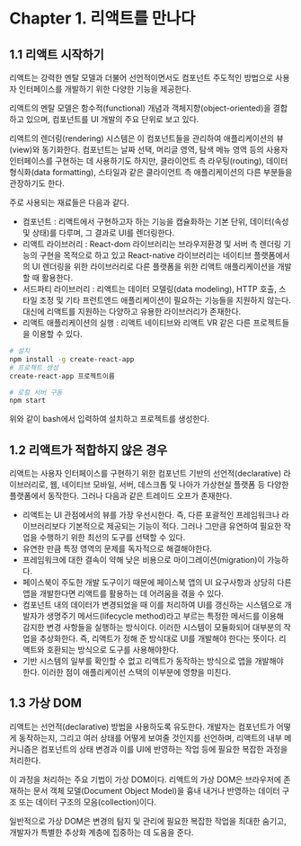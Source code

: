 # Chapter 1. 리액트를 만나다

## 1.1 리액트 시작하기

리액트는 강력한 멘탈 모델과 더불어 선언적이면서도 컴포넌트 주도적인 방법으로 사용자 인터페이스를 개발하기 위한 다양한 기능을 제공한다. 

리액트의 멘탈 모델은 함수적(functional) 개념과 객체지향(object-oriented)을 결합하고 있으며, 컴포넌트를 UI 개발의 주요 단위로 보고 있다. 

리액트의 렌더링(rendering) 시스템은 이 컴포넌트들을 관리하여 애플리케이션의 뷰(view)와 동기화한다. 컴포넌트는 날짜 선택, 머리글 영역, 탐색 메뉴 영역 등의 사용자 인터페이스를 구현하는 데 사용하기도 하지만, 클라이언트 측 라우팅(routing), 데이터 형식화(data formatting), 스타일과 같은 클라이언트 측 애플리케이션의 다른 부분들을 관장하기도 한다.

주로 사용되는 재료들은 다음과 같다.

- 컴포넌트 : 리액트에서 구현하고자 하는 기능을 캡슐화하는 기본 단위, 데이터(속성 및 상태)를 다루며, 그 결과로 UI를 렌더링한다.
- 리액트 라이브러리 : React-dom 라이브러리는 브라우저환경 및 서버 측 렌더링 기능의 구현을 목적으로 하고 있고 React-native 라이브러리는 네이티브 플랫폼에서의 UI 렌더링을 위한 라이브러리로 다른 플랫폼을 위한 리액트 애플리케이션을 개발할 때 활용한다.
- 서드파티 라이브러리 : 리액트는 데이터 모델링(data modeling), HTTP 호출, 스타일 조정 및 기타 프런트엔드 애플리케이션이 필요하는 기능들을 지원하지 않는다. 대신에 리액트를 지원하는 다양하고 유용한 라이브러리가 존재한다.
- 리액트 애플리케이션의 실행 : 리액트 네이티브와 리액트 VR 같은 다른 프로젝트들을 이용할 수 있다.

```bash
# 설치
npm install -g create-react-app
# 프로젝트 생성
create-react-app 프로젝트이름

# 로컬 서버 구동
npm start
```

위와 같이 bash에서 입력하여 설치하고 프로젝트를 생성한다.

## 1.2 리액트가 적합하지 않은 경우

리액트는 사용자 인터페이스를 구현하기 위한 컴포넌트 기반의 선언적(declarative) 라이브러리로, 웹, 네이티브 모바일, 서버, 데스크톱 및 나아가 가상현실 플랫폼 등 다양한 플랫폼에서 동작한다. 그러나 다음과 같은 트레이드 오프가 존재한다.

- 리액트는 UI 관점에서의 뷰를 가장 우선시한다. 즉, 다른 포괄적인 프레임워크나 라이브러리보다 기본적으로 제공되는 기능이 적다. 그러나 그만큼 유연하여 필요한 작업을 수행하기 위한 최선의 도구를 선택할 수 있다.
- 유연한 만큼 특정 영역의 문제를 독자적으로 해결해야한다.
- 프레임워크에 대한 결속이 약해 낮은 비용으로 마이그레이션(migration)이 가능하다.
- 페이스북이 주도한 개발 도구이기 때문에 페이스북 앱의 UI 요구사항과 상당히 다른 앱을 개발한다면 리액트를 활용하는 데 어려움을 겪을 수 있다.
- 컴포넌트 내의 데이터가 변경되었을 때 이를 처리하여 UI를 갱신하는 시스템으로 개발자가 생명주기 메서드(lifecycle method)라고 부르는 특정한 메서드를 이용해 감지한 변경 사항들을 실행하는 방식이다.  이러한 시스템이 모듈화되어 대부분의 작업을 추상화한다. 즉, 리액트가 정해 준 방식대로 UI를 개발해야 한다는 뜻이다. 리액트와 호환되는 방식으로 도구를 사용해야한다.
- 기반 시스템의 일부를 확인할 수 없고 리액트가 동작하는 방식으로 앱을 개발해야 한다.  이러한 점이 애플리케이션 스택의 이부분에 영향을 미친다.

## 1.3 가상 DOM

리액트는 선언적(declarative) 방법을 사용하도록 유도한다. 개발자는 컴포넌트가 어떻게 동작하는지, 그리고 여러 상태를 어떻게 보여줄 것인지를 선언하며, 리액트의 내부 메커니즘은 컴포넌트의 상태 변경과 이를 UI에 반영하는 작업 등에 필요한 복잡한 과정을 처리한다.

이 과정을 처리하는 주요 기법이 가상 DOM이다. 리액트의 가상 DOM은 브라우저에 존재하는 문서 객체 모델(Document Object Model)을 흉내 내거나 반영하는 데이터 구조 또는 데이터 구조의 모음(collection)이다.

일반적으로 가상 DOM은 변경의 탐지 및 관리에 필요한 복잡한 작업을 최대한 숨기고, 개발자가 특별한 추상화 계층에 집중하는 데  도움을 준다.

